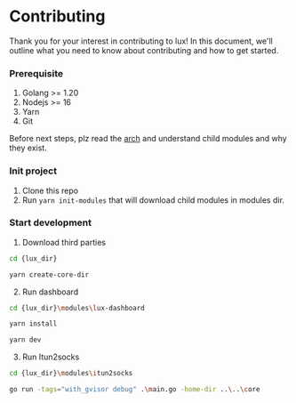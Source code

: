 # Contributing

Thank you for your interest in contributing to lux! In this document, we'll outline what you need to know about contributing and how to get started.


### Prerequisite
1. Golang >= 1.20
2. Nodejs >= 16
3. Yarn
4. Git

Before next steps, plz read the [arch](https://github.com/igoogolx/lux/blob/main/doc/architecture.md) and understand child modules and why they exist.

### Init project
1. Clone this repo
2. Run `yarn init-modules` that will download child modules in modules dir.

### Start development

1. Download third parties

```sh
cd {lux_dir}
```

```sh
yarn create-core-dir
```

2. Run dashboard

```sh
cd {lux_dir}\modules\lux-dashboard
```

```sh
yarn install
```

```sh
yarn dev
```

3. Run Itun2socks

```sh
cd {lux_dir}\modules\itun2socks
```

```sh
go run -tags="with_gvisor debug" .\main.go -home-dir ..\..\core
```